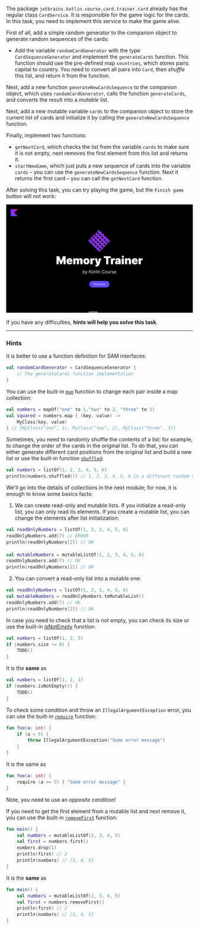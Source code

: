 The package `jetbrains.kotlin.course.card.trainer.card` already has the regular class `CardService`.
It is responsible for the game logic for the cards.
In this task, you need to implement this service to make the game alive.

First of all, add a simple random generator to the companion object to generate random sequences of the cards:
- Add the variable `randomCardGenerator` with the type `CardSequenceGenerator` and implement the `generateCards` function. 
This function should use the pre-defined map `countries`, which stores pairs: capital to country. 
You need to convert all pairs into `Card`, then _shuffle_ this list, and return it from the function.

Next, add a new function `generateNewCardsSequence` to the companion object, which uses `randomCardGenerator`, 
calls the function `generateCards`, and converts the result into a _mutable_ list.

Next, add a new mutable variable `cards` to the companion object to store the current list of cards and 
initialize it by calling the `generateNewCardsSequence` function.

Finally, implement two functions:

- `getNextCard`, which checks the list from the variable `cards` to make sure it is not empty, next 
removes the first element from this list and returns it.
- `startNewGame`, which just puts a new sequence of cards into the variable `cards` – you 
can use the `generateNewCardsSequence` function. Next it returns the first card – you can call the `getNextCard` function.

After solving this task, you can try playing the game, but the `Finish game` button will not work:

![The current state of the application](../../utils/src/main/resources/images/states/memoryTrainer/state1.gif)

If you have any difficulties, **hints will help you solve this task**.

----

### Hints

<div class="hint" title="Function definition of the SAM interfaces">

It is better to use a function definition for SAM interfaces:
```kotlin
val randomCardGenerator = CardSequenceGenerator {
    // The generateCards function implementation
}
```
</div>

<div class="hint" title="The `map`built-in function">

You can use the built-in [`map`](https://kotlinlang.org/api/latest/jvm/stdlib/kotlin.collections/map.html) function to change each pair inside a map collection:

  ```kotlin
  val numbers = mapOf("one" to 1,"two" to 2, "three" to 3)
  val squared = numbers.map { (key, value) -> 
      MyClass(key, value) 
  } // [MyClass("one", 1), MyClass("two", 2), MyClass("three", 3)]
  ```
</div>

<div class="hint" title="The `shuffled` built-in function">

Sometimes, you need to randomly shuffle the contents of a list: for example,
to change the order of the cards in the original list.
To do that, you can either generate different card positions from the original list and build a new list
or use the built-in function [`shuffled`](https://kotlinlang.org/api/latest/jvm/stdlib/kotlin.collections/shuffled.html):

  ```kotlin
  val numbers = listOf(1, 2, 3, 4, 5, 6)
  println(numbers.shuffled()) // 1, 2, 3, 4, 5, 6 in a different random order
  ```
</div>

<div class="hint" title="The main difference between mutable and readonly lists">

We'll go into the details of collections in the next module; for now, it is enough to know some basics facts:
1) We can create read-only and mutable lists. 
If you initialize a read-only list, you can only read its elements. 
If you create a mutable list, you can change the elements after list initialization:

```kotlin
val readOnlyNumbers = listOf(1, 2, 3, 4, 5, 6)
readOnlyNumbers.add(7) // ERROR
println(readOnlyNumbers[2]) // OK

val mutableNumbers = mutableListOf(1, 2, 3, 4, 5, 6)
readOnlyNumbers.add(7) // OK
println(readOnlyNumbers[2]) // OK
```

2) You can convert a read-only list into a mutable one:
```kotlin
val readOnlyNumbers = listOf(1, 2, 3, 4, 5, 6)
val mutableNumbers = readOnlyNumbers.toMutableList()
readOnlyNumbers.add(7) // OK
println(readOnlyNumbers[2]) // OK
```
</div>

<div class="hint" title="The `isNotEmpty` built-in function">

In case you need to check that a list is not empty, you can check its size or use the built-in [isNotEmpty](https://kotlinlang.org/api/latest/jvm/stdlib/kotlin.collections/is-not-empty.html) function:

  ```kotlin
  val numbers = listOf(1, 2, 3)
  if (numbers.size != 0) {
      TODO()
  }
  ```
It is the **same** as

  ```kotlin
  val numbers = listOf(1, 2, 3)
  if (numbers.isNotEmpty()) {
      TODO()
  }
  ```
</div>

<div class="hint" title="The `require` built-in function">

To check some condition and throw an `IllegalArgumentException` error, you can use the built-in [`require`](https://kotlinlang.org/api/latest/jvm/stdlib/kotlin/require.html) function:

```kotlin
fun foo(a: int) {
    if (a < 5) {
        throw IllegalArgumentException("Some error message")
    }
}
```

It is the same as

```kotlin
fun foo(a: int) {
    require (a >= 5) { "Some error message" }
}
```
Note, you need to use an _opposite_ condition!
</div>

<div class="hint" title="The `removeFirst` built-in function">

If you need to get the first element from a mutable list and next remove it, you can use the built-in [`removeFirst`](https://kotlinlang.org/api/latest/jvm/stdlib/kotlin.collections/remove-first.html) function:

```kotlin
fun main() {
    val numbers = mutableListOf(2, 3, 4, 5)
    val first = numbers.first()
    numbers.drop(1)
    println(first) // 2
    println(numbers) // [3, 4, 5]
}
```
It is the **same** as

```kotlin
fun main() {
    val numbers = mutableListOf(2, 3, 4, 5)
    val first = numbers.removeFirst()
    println(first) // 2
    println(numbers) // [3, 4, 5]
}
```
</div>
